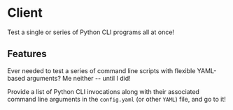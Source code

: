 # Client

Test a single or series of Python CLI programs all at once!

## Features

Ever needed to test a series of command line scripts with flexible YAML-based arguments? Me neither -- until I did!

Provide a list of Python CLI invocations along with their associated command line arguments in the `config.yaml` (or other `YAML`) file, and go to it!
